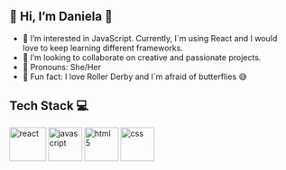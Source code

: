 ##  👋 Hi, I’m Daniela 🍄
- 👀 I’m interested in JavaScript. Currently, I´m using React and I would love to keep learning different frameworks. 
- 💞️ I’m looking to collaborate on creative and passionate projects.
- 🌚 Pronouns: She/Her 
- 🎸 Fun fact: I love Roller Derby and I´m afraid of butterflies 😅


## Tech Stack 💻
<div>
   <img alt="react" src="https://user-images.githubusercontent.com/97549436/167679224-3ea56ec4-ec39-443c-b868-60fc626e2779.png" width="65" height="60">
   <img alt="javascript" src="https://upload.wikimedia.org/wikipedia/commons/thumb/9/99/Unofficial_JavaScript_logo_2.svg/1200px-Unofficial_JavaScript_logo_2.svg.png"   width="60" height="60">
   <img alt="html 5" src="https://cdn-icons-png.flaticon.com/512/1216/1216733.png" width="60" height="60">
   <img alt="css" src="https://www.kindpng.com/picc/m/464-4640184_css3-png-download-css-icon-transparent-png.png" width="60" height="60">
 </div>
